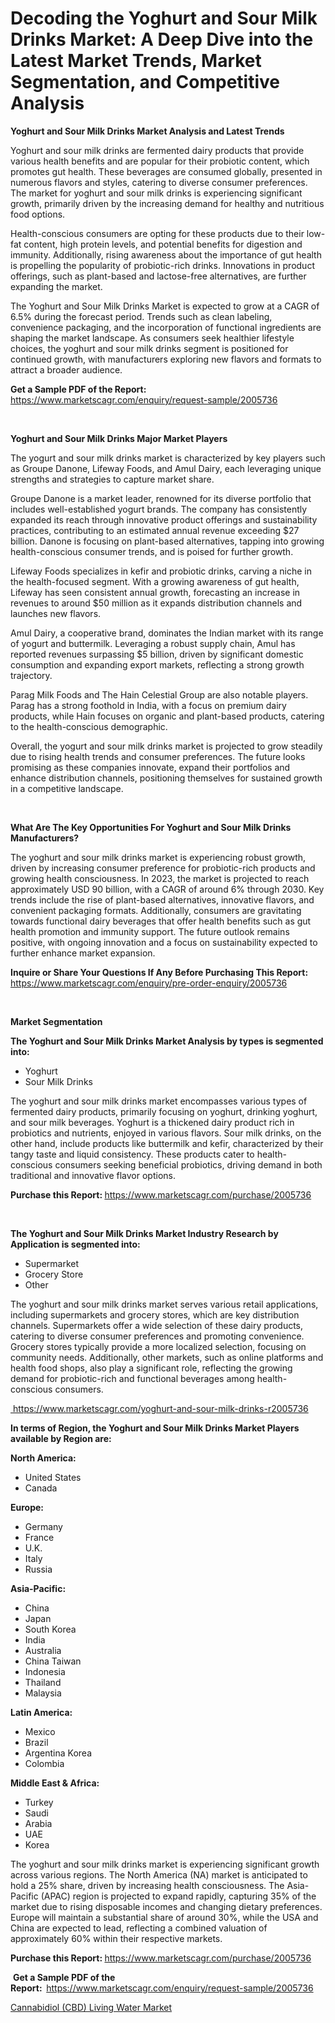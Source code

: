 <p><h1>Decoding the Yoghurt and Sour Milk Drinks Market: A Deep Dive into the Latest Market Trends, Market Segmentation, and Competitive Analysis</h1></p><p><strong>Yoghurt and Sour Milk Drinks Market Analysis and Latest Trends</strong></p>
<p><p>Yoghurt and sour milk drinks are fermented dairy products that provide various health benefits and are popular for their probiotic content, which promotes gut health. These beverages are consumed globally, presented in numerous flavors and styles, catering to diverse consumer preferences. The market for yoghurt and sour milk drinks is experiencing significant growth, primarily driven by the increasing demand for healthy and nutritious food options. </p><p>Health-conscious consumers are opting for these products due to their low-fat content, high protein levels, and potential benefits for digestion and immunity. Additionally, rising awareness about the importance of gut health is propelling the popularity of probiotic-rich drinks. Innovations in product offerings, such as plant-based and lactose-free alternatives, are further expanding the market.</p><p>The Yoghurt and Sour Milk Drinks Market is expected to grow at a CAGR of 6.5% during the forecast period. Trends such as clean labeling, convenience packaging, and the incorporation of functional ingredients are shaping the market landscape. As consumers seek healthier lifestyle choices, the yoghurt and sour milk drinks segment is positioned for continued growth, with manufacturers exploring new flavors and formats to attract a broader audience.</p></p>
<p><strong>Get a Sample PDF of the Report:&nbsp;</strong> <a href="https://www.marketscagr.com/enquiry/request-sample/2005736?utm_campaign=1902&utm_medium=2&utm_source=Github&utm_content=ia&utm_term=15022025&utm_id=yoghurt-and-sour-milk-drinks">https://www.marketscagr.com/enquiry/request-sample/2005736</a></p>
<p>&nbsp;</p>
<p><strong>Yoghurt and Sour Milk Drinks Major Market Players</strong></p>
<p><p>The yogurt and sour milk drinks market is characterized by key players such as Groupe Danone, Lifeway Foods, and Amul Dairy, each leveraging unique strengths and strategies to capture market share. </p><p>Groupe Danone is a market leader, renowned for its diverse portfolio that includes well-established yogurt brands. The company has consistently expanded its reach through innovative product offerings and sustainability practices, contributing to an estimated annual revenue exceeding $27 billion. Danone is focusing on plant-based alternatives, tapping into growing health-conscious consumer trends, and is poised for further growth.</p><p>Lifeway Foods specializes in kefir and probiotic drinks, carving a niche in the health-focused segment. With a growing awareness of gut health, Lifeway has seen consistent annual growth, forecasting an increase in revenues to around $50 million as it expands distribution channels and launches new flavors. </p><p>Amul Dairy, a cooperative brand, dominates the Indian market with its range of yogurt and buttermilk. Leveraging a robust supply chain, Amul has reported revenues surpassing $5 billion, driven by significant domestic consumption and expanding export markets, reflecting a strong growth trajectory.</p><p>Parag Milk Foods and The Hain Celestial Group are also notable players. Parag has a strong foothold in India, with a focus on premium dairy products, while Hain focuses on organic and plant-based products, catering to the health-conscious demographic.</p><p>Overall, the yogurt and sour milk drinks market is projected to grow steadily due to rising health trends and consumer preferences. The future looks promising as these companies innovate, expand their portfolios and enhance distribution channels, positioning themselves for sustained growth in a competitive landscape.</p></p>
<p>&nbsp;</p>
<p><strong>What Are The Key Opportunities For Yoghurt and Sour Milk Drinks Manufacturers?</strong></p>
<p><p>The yoghurt and sour milk drinks market is experiencing robust growth, driven by increasing consumer preference for probiotic-rich products and growing health consciousness. In 2023, the market is projected to reach approximately USD 90 billion, with a CAGR of around 6% through 2030. Key trends include the rise of plant-based alternatives, innovative flavors, and convenient packaging formats. Additionally, consumers are gravitating towards functional dairy beverages that offer health benefits such as gut health promotion and immunity support. The future outlook remains positive, with ongoing innovation and a focus on sustainability expected to further enhance market expansion.</p></p>
<p><strong>Inquire or Share Your Questions If Any Before Purchasing This Report:</strong> <a href="https://www.marketscagr.com/enquiry/pre-order-enquiry/2005736?utm_campaign=1902&utm_medium=2&utm_source=Github&utm_content=ia&utm_term=15022025&utm_id=yoghurt-and-sour-milk-drinks">https://www.marketscagr.com/enquiry/pre-order-enquiry/2005736</a></p>
<p>&nbsp;</p>
<p><strong>Market Segmentation</strong></p>
<p><strong>The Yoghurt and Sour Milk Drinks Market Analysis by types is segmented into:</strong></p>
<p><ul><li>Yoghurt</li><li>Sour Milk Drinks</li></ul></p>
<p><p>The yoghurt and sour milk drinks market encompasses various types of fermented dairy products, primarily focusing on yoghurt, drinking yoghurt, and sour milk beverages. Yoghurt is a thickened dairy product rich in probiotics and nutrients, enjoyed in various flavors. Sour milk drinks, on the other hand, include products like buttermilk and kefir, characterized by their tangy taste and liquid consistency. These products cater to health-conscious consumers seeking beneficial probiotics, driving demand in both traditional and innovative flavor options.</p></p>
<p><strong>Purchase this Report:&nbsp;</strong><a href="https://www.marketscagr.com/purchase/2005736?utm_campaign=1902&utm_medium=2&utm_source=Github&utm_content=ia&utm_term=15022025&utm_id=yoghurt-and-sour-milk-drinks">https://www.marketscagr.com/purchase/2005736</a></p>
<p>&nbsp;</p>
<p><strong>The Yoghurt and Sour Milk Drinks Market Industry Research by Application is segmented into:</strong></p>
<p><ul><li>Supermarket</li><li>Grocery Store</li><li>Other</li></ul></p>
<p><p>The yoghurt and sour milk drinks market serves various retail applications, including supermarkets and grocery stores, which are key distribution channels. Supermarkets offer a wide selection of these dairy products, catering to diverse consumer preferences and promoting convenience. Grocery stores typically provide a more localized selection, focusing on community needs. Additionally, other markets, such as online platforms and health food shops, also play a significant role, reflecting the growing demand for probiotic-rich and functional beverages among health-conscious consumers.</p></p>
<p><a href="https://www.marketscagr.com/yoghurt-and-sour-milk-drinks-r2005736?utm_campaign=1902&utm_medium=2&utm_source=Github&utm_content=ia&utm_term=15022025&utm_id=yoghurt-and-sour-milk-drinks">&nbsp;https://www.marketscagr.com/yoghurt-and-sour-milk-drinks-r2005736</a></p>
<p><strong>In terms of Region, the Yoghurt and Sour Milk Drinks Market Players available by Region are:</strong></p>
<p>
    <p> <strong> North America: </strong>
        <ul>
            <li>United States</li>
            <li>Canada</li>
        </ul>
        </p> 
    <p> <strong> Europe: </strong>
        <ul>
            <li>Germany</li>
            <li>France</li>
            <li>U.K.</li>
            <li>Italy</li>
            <li>Russia</li>
        </ul>
        </p> 
    <p> <strong> Asia-Pacific: </strong>
        <ul>
            <li>China</li>
            <li>Japan</li>
            <li>South Korea</li>
            <li>India</li>
            <li>Australia</li>
            <li>China Taiwan</li>
            <li>Indonesia</li>
            <li>Thailand</li>
            <li>Malaysia</li>
        </ul>
        </p> 
    <p> <strong> Latin America: </strong>
        <ul>
            <li>Mexico</li>
            <li>Brazil</li>
            <li>Argentina Korea</li>
            <li>Colombia</li>
        </ul>
        </p> 
    <p> <strong> Middle East & Africa: </strong>
        <ul>
            <li>Turkey</li>
            <li>Saudi</li>
            <li>Arabia</li>
            <li>UAE</li>
            <li>Korea</li>
        </ul>
    </p>
    </p>
<p><p>The yoghurt and sour milk drinks market is experiencing significant growth across various regions. The North America (NA) market is anticipated to hold a 25% share, driven by increasing health consciousness. The Asia-Pacific (APAC) region is projected to expand rapidly, capturing 35% of the market due to rising disposable incomes and changing dietary preferences. Europe will maintain a substantial share of around 30%, while the USA and China are expected to lead, reflecting a combined valuation of approximately 60% within their respective markets.</p></p>
<p><strong>Purchase this Report: </strong><a href="https://www.marketscagr.com/purchase/2005736?utm_campaign=1902&utm_medium=2&utm_source=Github&utm_content=ia&utm_term=15022025&utm_id=yoghurt-and-sour-milk-drinks">https://www.marketscagr.com/purchase/2005736</a></p>
<p>&nbsp;<strong>Get a Sample PDF of the Report:&nbsp;&nbsp;</strong><a href="https://www.marketscagr.com/enquiry/request-sample/2005736?utm_campaign=1902&utm_medium=2&utm_source=Github&utm_content=ia&utm_term=15022025&utm_id=yoghurt-and-sour-milk-drinks">https://www.marketscagr.com/enquiry/request-sample/2005736</a></p>
<p><strong></strong></p>
<p><p><a href="https://github.com/rahu1506/Market-Research-Report-List-6/blob/main/cannabidiol-cbd-living-water-market.md?utm_campaign=1902&utm_medium=2&utm_source=Github&utm_content=ia&utm_term=15022025&utm_id=yoghurt-and-sour-milk-drinks">Cannabidiol (CBD) Living Water Market</a></p></p>